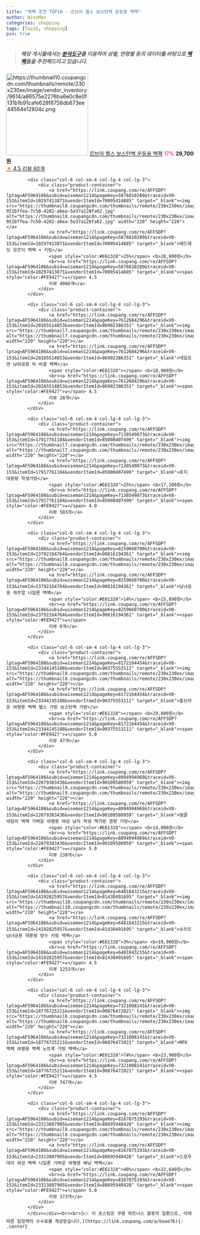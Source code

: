 ```yaml
---
title: "백팩 추천 TOP10 - 르브아 헬스 보스턴백 운동용 백팩"
author: WiseMan
categories: shopping
tags: [Top10, shopping]
pin: true
---
```


> ##### 해당 게시물에서는 [**분석도구**](https://itemscout.io/)를 이용하여 **성별**, **연령별** 등의 데이터를 바탕으로 [**백팩**](https://link.coupang.com/a/baae76)들을 추천해드리고 있습니다.
<div class="container"><div class="row">
            <div class="col-6 col-sm-4 col-lg-4 col-lg-3">
                <div class="product-container">
                    <a href="https://link.coupang.com/re/AFFSDP?lptag=AF5964186&subid=wiseman1214&pageKey=7543084922&traceid=V0-153&itemId=22824198782&vendorItemId=89858998310" target="_blank"><img src="https://thumbnail10.coupangcdn.com/thumbnails/remote/230x230ex/image/vendor_inventory/9614/a86575e2276ba6e0c8e0f131b1b91cafe628f8758db673ee44564e12804c.png" alt="https://thumbnail10.coupangcdn.com/thumbnails/remote/230x230ex/image/vendor_inventory/9614/a86575e2276ba6e0c8e0f131b1b91cafe628f8758db673ee44564e12804c.png" width="220" height="220"></a>
                    <a href="https://link.coupang.com/re/AFFSDP?lptag=AF5964186&subid=wiseman1214&pageKey=7543084922&traceid=V0-153&itemId=22824198782&vendorItemId=89858998310" target="_blank">르브아 헬스 보스턴백 운동용 백팩</a>
                    <span style="color:#E61328">17%</span> <b>29,700원</b>
                    <br><a href="https://link.coupang.com/re/AFFSDP?lptag=AF5964186&subid=wiseman1214&pageKey=7543084922&traceid=V0-153&itemId=22824198782&vendorItemId=89858998310" target="_blank"><span style="color:#FE9427">★</span> 4.5
                    리뷰 60개</a>
                </div>
            </div>
            
            <div class="col-6 col-sm-4 col-lg-4 col-lg-3">
                <div class="product-container">
                    <a href="https://link.coupang.com/re/AFFSDP?lptag=AF5964186&subid=wiseman1214&pageKey=5876810289&traceid=V0-153&itemId=10297413871&vendorItemId=70005414885" target="_blank"><img src="https://thumbnail8.coupangcdn.com/thumbnails/remote/230x230ex/image/retail/images/539852280272518-951bffea-7c50-4282-a6ea-5e37a128fa62.jpg" alt="https://thumbnail8.coupangcdn.com/thumbnails/remote/230x230ex/image/retail/images/539852280272518-951bffea-7c50-4282-a6ea-5e37a128fa62.jpg" width="220" height="220"></a>
                    <a href="https://link.coupang.com/re/AFFSDP?lptag=AF5964186&subid=wiseman1214&pageKey=5876810289&traceid=V0-153&itemId=10297413871&vendorItemId=70005414885" target="_blank">애드에딧 모르딕 백팩 + 키링</a>
                    <span style="color:#E61328">25%</span> <b>28,800원</b>
                    <br><a href="https://link.coupang.com/re/AFFSDP?lptag=AF5964186&subid=wiseman1214&pageKey=5876810289&traceid=V0-153&itemId=10297413871&vendorItemId=70005414885" target="_blank"><span style="color:#FE9427">★</span> 4.5
                    리뷰 4066개</a>
                </div>
            </div>
            
            <div class="col-6 col-sm-4 col-lg-4 col-lg-3">
                <div class="product-container">
                    <a href="https://link.coupang.com/re/AFFSDP?lptag=AF5964186&subid=wiseman1214&pageKey=7612684296&traceid=V0-153&itemId=20165514853&vendorItemId=86902386351" target="_blank"><img src="https://thumbnail7.coupangcdn.com/thumbnails/remote/230x230ex/image/vendor_inventory/4d50/c698123b5f02dda4eb0216e1d355c0341b249dde18235c6d6d9ea66fb88d.jpg" alt="https://thumbnail7.coupangcdn.com/thumbnails/remote/230x230ex/image/vendor_inventory/4d50/c698123b5f02dda4eb0216e1d355c0341b249dde18235c6d6d9ea66fb88d.jpg" width="220" height="220"></a>
                    <a href="https://link.coupang.com/re/AFFSDP?lptag=AF5964186&subid=wiseman1214&pageKey=7612684296&traceid=V0-153&itemId=20165514853&vendorItemId=86902386351" target="_blank">데일로엔 남여공용 빅 버클 백팩</a>
                    <span style="color:#E61328"></span> <b>18,900원</b>
                    <br><a href="https://link.coupang.com/re/AFFSDP?lptag=AF5964186&subid=wiseman1214&pageKey=7612684296&traceid=V0-153&itemId=20165514853&vendorItemId=86902386351" target="_blank"><span style="color:#FE9427">★</span> 4.5
                    리뷰 28개</a>
                </div>
            </div>
            
            <div class="col-6 col-sm-4 col-lg-4 col-lg-3">
                <div class="product-container">
                    <a href="https://link.coupang.com/re/AFFSDP?lptag=AF5964186&subid=wiseman1214&pageKey=7138549073&traceid=V0-153&itemId=17917761184&vendorItemId=85080407499" target="_blank"><img src="https://thumbnail7.coupangcdn.com/thumbnails/remote/230x230ex/image/rs_quotation_api/tkztl1oc/5e5141db644e4b7aafde1849611481a5.jpg" alt="https://thumbnail7.coupangcdn.com/thumbnails/remote/230x230ex/image/rs_quotation_api/tkztl1oc/5e5141db644e4b7aafde1849611481a5.jpg" width="220" height="220"></a>
                    <a href="https://link.coupang.com/re/AFFSDP?lptag=AF5964186&subid=wiseman1214&pageKey=7138549073&traceid=V0-153&itemId=17917761184&vendorItemId=85080407499" target="_blank">로지 대용량 학생가방</a>
                    <span style="color:#E61328">25%</span> <b>17,200원</b>
                    <br><a href="https://link.coupang.com/re/AFFSDP?lptag=AF5964186&subid=wiseman1214&pageKey=7138549073&traceid=V0-153&itemId=17917761184&vendorItemId=85080407499" target="_blank"><span style="color:#FE9427">★</span> 4.0
                    리뷰 583개</a>
                </div>
            </div>
            
            <div class="col-6 col-sm-4 col-lg-4 col-lg-3">
                <div class="product-container">
                    <a href="https://link.coupang.com/re/AFFSDP?lptag=AF5964186&subid=wiseman1214&pageKey=8259660700&traceid=V0-153&itemId=23792164764&vendorItemId=90816194361" target="_blank"><img src="https://thumbnail8.coupangcdn.com/thumbnails/remote/230x230ex/image/vendor_inventory/390c/ef5beed004e9aa1fab27024edee8372c56d73dbd2200e5a76c62836bff22.png" alt="https://thumbnail8.coupangcdn.com/thumbnails/remote/230x230ex/image/vendor_inventory/390c/ef5beed004e9aa1fab27024edee8372c56d73dbd2200e5a76c62836bff22.png" width="220" height="220"></a>
                    <a href="https://link.coupang.com/re/AFFSDP?lptag=AF5964186&subid=wiseman1214&pageKey=8259660700&traceid=V0-153&itemId=23792164764&vendorItemId=90816194361" target="_blank">남녀공용 캐주얼 나일론 백팩</a>
                    <span style="color:#E61328">14%</span> <b>15,890원</b>
                    <br><a href="https://link.coupang.com/re/AFFSDP?lptag=AF5964186&subid=wiseman1214&pageKey=8259660700&traceid=V0-153&itemId=23792164764&vendorItemId=90816194361" target="_blank"><span style="color:#FE9427">★</span> 
                    리뷰 0개</a>
                </div>
            </div>
            
            <div class="col-6 col-sm-4 col-lg-4 col-lg-3">
                <div class="product-container">
                    <a href="https://link.coupang.com/re/AFFSDP?lptag=AF5964186&subid=wiseman1214&pageKey=8172164454&traceid=V0-153&itemId=23344145188&vendorItemId=90375553111" target="_blank"><img src="https://thumbnail8.coupangcdn.com/thumbnails/remote/230x230ex/image/vendor_inventory/85e8/7df71714939914bb371afe20176dd6f7bd97bdbd37b6717d028eaebf1c8e.png" alt="https://thumbnail8.coupangcdn.com/thumbnails/remote/230x230ex/image/vendor_inventory/85e8/7df71714939914bb371afe20176dd6f7bd97bdbd37b6717d028eaebf1c8e.png" width="220" height="220"></a>
                    <a href="https://link.coupang.com/re/AFFSDP?lptag=AF5964186&subid=wiseman1214&pageKey=8172164454&traceid=V0-153&itemId=23344145188&vendorItemId=90375553111" target="_blank">홈브라운 여행용 백팩 헬스 가방 보스턴백 가방</a>
                    <span style="color:#E61328"></span> <b>29,800원</b>
                    <br><a href="https://link.coupang.com/re/AFFSDP?lptag=AF5964186&subid=wiseman1214&pageKey=8172164454&traceid=V0-153&itemId=23344145188&vendorItemId=90375553111" target="_blank"><span style="color:#FE9427">★</span> 5.0
                    리뷰 47개</a>
                </div>
            </div>
            
            <div class="col-6 col-sm-4 col-lg-4 col-lg-3">
                <div class="product-container">
                    <a href="https://link.coupang.com/re/AFFSDP?lptag=AF5964186&subid=wiseman1214&pageKey=8094994969&traceid=V0-153&itemId=22879383436&vendorItemId=90109580959" target="_blank"><img src="https://thumbnail9.coupangcdn.com/thumbnails/remote/230x230ex/image/vendor_inventory/941f/ff59fe1e2f7d8d7ced5fd99242dda164573f06527ce5ca4e646aa75f8cd1.jpg" alt="https://thumbnail9.coupangcdn.com/thumbnails/remote/230x230ex/image/vendor_inventory/941f/ff59fe1e2f7d8d7ced5fd99242dda164573f06527ce5ca4e646aa75f8cd1.jpg" width="220" height="220"></a>
                    <a href="https://link.coupang.com/re/AFFSDP?lptag=AF5964186&subid=wiseman1214&pageKey=8094994969&traceid=V0-153&itemId=22879383436&vendorItemId=90109580959" target="_blank">템클 데일리 백팩 가벼운 여행용 여성 남자 학생 책가방 경량 가방</a>
                    <span style="color:#E61328"></span> <b>14,800원</b>
                    <br><a href="https://link.coupang.com/re/AFFSDP?lptag=AF5964186&subid=wiseman1214&pageKey=8094994969&traceid=V0-153&itemId=22879383436&vendorItemId=90109580959" target="_blank"><span style="color:#FE9427">★</span> 5.0
                    리뷰 238개</a>
                </div>
            </div>
            
            <div class="col-6 col-sm-4 col-lg-4 col-lg-3">
                <div class="product-container">
                    <a href="https://link.coupang.com/re/AFFSDP?lptag=AF5964186&subid=wiseman1214&pageKey=6481843215&traceid=V0-153&itemId=14192825957&vendorItemId=81438491695" target="_blank"><img src="https://thumbnail10.coupangcdn.com/thumbnails/remote/230x230ex/image/vendor_inventory/f375/8429104371cc84040d4d84b302f79c9ef26fdbf56c7944fe4165ea6fade3.png" alt="https://thumbnail10.coupangcdn.com/thumbnails/remote/230x230ex/image/vendor_inventory/f375/8429104371cc84040d4d84b302f79c9ef26fdbf56c7944fe4165ea6fade3.png" width="220" height="220"></a>
                    <a href="https://link.coupang.com/re/AFFSDP?lptag=AF5964186&subid=wiseman1214&pageKey=6481843215&traceid=V0-153&itemId=14192825957&vendorItemId=81438491695" target="_blank">슈리뜨 남녀공용 대용량 방수 키링 백팩</a>
                    <span style="color:#E61328">3%</span> <b>19,900원</b>
                    <br><a href="https://link.coupang.com/re/AFFSDP?lptag=AF5964186&subid=wiseman1214&pageKey=6481843215&traceid=V0-153&itemId=14192825957&vendorItemId=81438491695" target="_blank"><span style="color:#FE9427">★</span> 4.5
                    리뷰 1253개</a>
                </div>
            </div>
            
            <div class="col-6 col-sm-4 col-lg-4 col-lg-3">
                <div class="product-container">
                    <a href="https://link.coupang.com/re/AFFSDP?lptag=AF5964186&subid=wiseman1214&pageKey=7321008141&traceid=V0-153&itemId=18776725211&vendorItemId=90876472021" target="_blank"><img src="https://thumbnail6.coupangcdn.com/thumbnails/remote/230x230ex/image/vendor_inventory/1659/a53a23372b5d28e94a9ffd363f31f8a0c8e8c46ec2ea0375af78c7230b6b.jpg" alt="https://thumbnail6.coupangcdn.com/thumbnails/remote/230x230ex/image/vendor_inventory/1659/a53a23372b5d28e94a9ffd363f31f8a0c8e8c46ec2ea0375af78c7230b6b.jpg" width="220" height="220"></a>
                    <a href="https://link.coupang.com/re/AFFSDP?lptag=AF5964186&subid=wiseman1214&pageKey=7321008141&traceid=V0-153&itemId=18776725211&vendorItemId=90876472021" target="_blank">MFK 백팩 여행용 백팩 노트북 가방 백팩</a>
                    <span style="color:#E61328">74%</span> <b>23,900원</b>
                    <br><a href="https://link.coupang.com/re/AFFSDP?lptag=AF5964186&subid=wiseman1214&pageKey=7321008141&traceid=V0-153&itemId=18776725211&vendorItemId=90876472021" target="_blank"><span style="color:#FE9427">★</span> 4.5
                    리뷰 747개</a>
                </div>
            </div>
            
            <div class="col-6 col-sm-4 col-lg-4 col-lg-3">
                <div class="product-container">
                    <a href="https://link.coupang.com/re/AFFSDP?lptag=AF5964186&subid=wiseman1214&pageKey=8167875193&traceid=V0-153&itemId=23313807905&vendorItemId=88695940428" target="_blank"><img src="https://thumbnail8.coupangcdn.com/thumbnails/remote/230x230ex/image/vendor_inventory/1bb4/df95bdd5fe76400a8377689f94a723a2622804ab00da0afeffa26f9aaf86.png" alt="https://thumbnail8.coupangcdn.com/thumbnails/remote/230x230ex/image/vendor_inventory/1bb4/df95bdd5fe76400a8377689f94a723a2622804ab00da0afeffa26f9aaf86.png" width="220" height="220"></a>
                    <a href="https://link.coupang.com/re/AFFSDP?lptag=AF5964186&subid=wiseman1214&pageKey=8167875193&traceid=V0-153&itemId=23313807905&vendorItemId=88695940428" target="_blank">드로우데이 여성 백팩 나일론 가벼운 여행용 배낭 백팩</a>
                    <span style="color:#E61328">40%</span> <b>22,640원</b>
                    <br><a href="https://link.coupang.com/re/AFFSDP?lptag=AF5964186&subid=wiseman1214&pageKey=8167875193&traceid=V0-153&itemId=23313807905&vendorItemId=88695940428" target="_blank"><span style="color:#FE9427">★</span> 5.0
                    리뷰 373개</a>
                </div>
            </div>
            </div></div><br><br>[👉 이 포스팅은 쿠팡 파트너스 활동의 일환으로, 이에 따른 일정액의 수수료를 제공받습니다.](https://link.coupang.com/a/baae76){: .center}